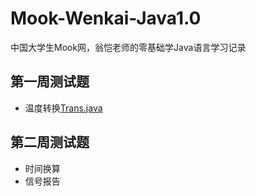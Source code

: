 # Mook-Wenkai-Java1.0
中国大学生Mook网，翁恺老师的零基础学Java语言学习记录
## 第一周测试题
* 温度转换[Trans.java](Trans.java)
## 第二周测试题
* 时间换算
* 信号报告
